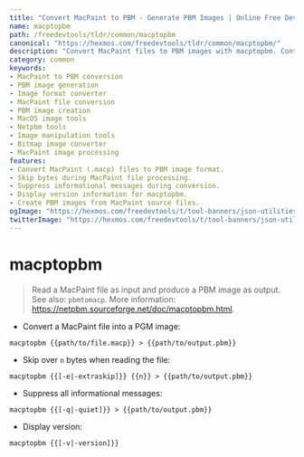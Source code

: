 ```yaml
---
title: "Convert MacPaint to PBM - Generate PBM Images | Online Free DevTools by Hexmos"
name: macptopbm
path: /freedevtools/tldr/common/macptopbm
canonical: "https://hexmos.com/freedevtools/tldr/common/macptopbm/"
description: "Convert MacPaint files to PBM images with macptopbm. Control image format conversion and generate PBM image outputs with this free online tool, no registration required."
category: common
keywords:
- MacPaint to PBM conversion
- PBM image generation
- Image format converter
- MacPaint file conversion
- PBM image creation
- MacOS image tools
- Netpbm tools
- Image manipulation tools
- Bitmap image converter
- MacPaint image processing
features:
- Convert MacPaint (.macp) files to PBM image format.
- Skip bytes during MacPaint file processing.
- Suppress informational messages during conversion.
- Display version information for macptopbm.
- Create PBM images from MacPaint source files.
ogImage: "https://hexmos.com/freedevtools/t/tool-banners/json-utilities-banner.png"
twitterImage: "https://hexmos.com/freedevtools/t/tool-banners/json-utilities-banner.png"
---
```


# macptopbm

> Read a MacPaint file as input and produce a PBM image as output.
> See also: `pbmtomacp`.
> More information: <https://netpbm.sourceforge.net/doc/macptopbm.html>.

- Convert a MacPaint file into a PGM image:

`macptopbm {{path/to/file.macp}} > {{path/to/output.pbm}}`

- Skip over `n` bytes when reading the file:

`macptopbm {{[-e|-extraskip]}} {{n}} > {{path/to/output.pbm}}`

- Suppress all informational messages:

`macptopbm {{[-q|-quiet]}} > {{path/to/output.pbm}}`

- Display version:

`macptopbm {{[-v|-version]}}`
